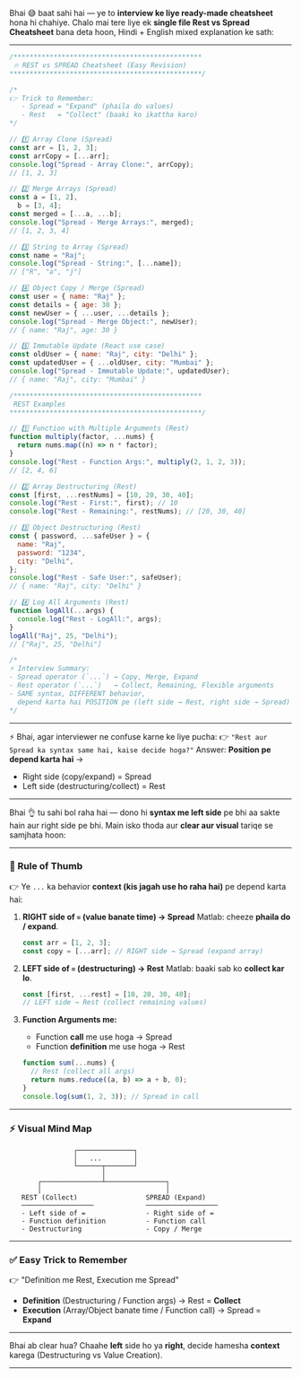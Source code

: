 Bhai 😅 baat sahi hai — ye to **interview ke liye ready-made cheatsheet** hona hi chahiye. Chalo mai tere liye ek **single file Rest vs Spread Cheatsheet** bana deta hoon, Hindi + English mixed explanation ke sath:

---

```js
/***********************************************
 🔥 REST vs SPREAD Cheatsheet (Easy Revision)
************************************************/

/*
👉 Trick to Remember:
   - Spread = "Expand" (phaila do values)
   - Rest   = "Collect" (baaki ko ikattha karo)
*/

// 1️⃣ Array Clone (Spread)
const arr = [1, 2, 3];
const arrCopy = [...arr];
console.log("Spread - Array Clone:", arrCopy);
// [1, 2, 3]

// 2️⃣ Merge Arrays (Spread)
const a = [1, 2],
  b = [3, 4];
const merged = [...a, ...b];
console.log("Spread - Merge Arrays:", merged);
// [1, 2, 3, 4]

// 3️⃣ String to Array (Spread)
const name = "Raj";
console.log("Spread - String:", [...name]);
// ["R", "a", "j"]

// 4️⃣ Object Copy / Merge (Spread)
const user = { name: "Raj" };
const details = { age: 30 };
const newUser = { ...user, ...details };
console.log("Spread - Merge Object:", newUser);
// { name: "Raj", age: 30 }

// 5️⃣ Immutable Update (React use case)
const oldUser = { name: "Raj", city: "Delhi" };
const updatedUser = { ...oldUser, city: "Mumbai" };
console.log("Spread - Immutable Update:", updatedUser);
// { name: "Raj", city: "Mumbai" }

/***********************************************
 REST Examples
************************************************/

// 1️⃣ Function with Multiple Arguments (Rest)
function multiply(factor, ...nums) {
  return nums.map((n) => n * factor);
}
console.log("Rest - Function Args:", multiply(2, 1, 2, 3));
// [2, 4, 6]

// 2️⃣ Array Destructuring (Rest)
const [first, ...restNums] = [10, 20, 30, 40];
console.log("Rest - First:", first); // 10
console.log("Rest - Remaining:", restNums); // [20, 30, 40]

// 3️⃣ Object Destructuring (Rest)
const { password, ...safeUser } = {
  name: "Raj",
  password: "1234",
  city: "Delhi",
};
console.log("Rest - Safe User:", safeUser);
// { name: "Raj", city: "Delhi" }

// 4️⃣ Log All Arguments (Rest)
function logAll(...args) {
  console.log("Rest - LogAll:", args);
}
logAll("Raj", 25, "Delhi");
// ["Raj", 25, "Delhi"]

/*
⚡ Interview Summary:
- Spread operator (`...`) → Copy, Merge, Expand
- Rest operator (`...`)   → Collect, Remaining, Flexible arguments
- SAME syntax, DIFFERENT behavior, 
  depend karta hai POSITION pe (left side → Rest, right side → Spread)
*/
```

---

⚡ Bhai, agar interviewer ne confuse karne ke liye pucha:
👉 `"Rest aur Spread ka syntax same hai, kaise decide hoga?"`
Answer: **Position pe depend karta hai** →

- Right side (copy/expand) = Spread
- Left side (destructuring/collect) = Rest

---

Bhai 👌 tu sahi bol raha hai — dono hi **syntax me left side** pe bhi aa sakte hain aur right side pe bhi.
Main isko thoda aur **clear aur visual** tariqe se samjhata hoon:

---

### 🎯 Rule of Thumb

👉 Ye `...` ka behavior **context (kis jagah use ho raha hai)** pe depend karta hai:

1. **RIGHT side of `=` (value banate time) → Spread**
   Matlab: cheeze **phaila do / expand**.

   ```js
   const arr = [1, 2, 3];
   const copy = [...arr]; // RIGHT side → Spread (expand array)
   ```

2. **LEFT side of `=` (destructuring) → Rest**
   Matlab: baaki sab ko **collect kar lo**.

   ```js
   const [first, ...rest] = [10, 20, 30, 40];
   // LEFT side → Rest (collect remaining values)
   ```

3. **Function Arguments me:**

   - Function **call** me use hoga → Spread
   - Function **definition** me use hoga → Rest

   ```js
   function sum(...nums) {
     // Rest (collect all args)
     return nums.reduce((a, b) => a + b, 0);
   }
   console.log(sum(1, 2, 3)); // Spread in call
   ```

---

### ⚡ Visual Mind Map

```
                ┌──────────────┐
                │   ...        │
                └──────┬───────┘
                       │
       ┌───────────────┴───────────────┐
       │                               │
   REST (Collect)                 SPREAD (Expand)
   ──────────────────             ──────────────────
   - Left side of =               - Right side of =
   - Function definition          - Function call
   - Destructuring                - Copy / Merge
```

---

### ✅ Easy Trick to Remember

👉 "Definition me Rest, Execution me Spread"

- **Definition** (Destructuring / Function args) → Rest = **Collect**
- **Execution** (Array/Object banate time / Function call) → Spread = **Expand**

---

Bhai ab clear hua?
Chaahe **left** side ho ya **right**, decide hamesha **context** karega (Destructuring vs Value Creation).

---
